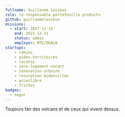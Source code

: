 ```yaml
---
fullname: Guillaume Levieux
role: co-responsable portefeuille produits
github: guillaumelevieux
missions:
  - start: 2017-12-15
    end: 2021-12-31
    status: admin
    employer: MTE/DGALN
startups:
    - camino
    - aides-territoires
    - locatio
    - zero-logement-vacant
    - innovation-urbaine
    - resorption-bidonvilles
    - acceslibre
    - friches    
badges:
  - segur
---
```


Toujours fan des volcans et de ceux qui vivent dessus.
